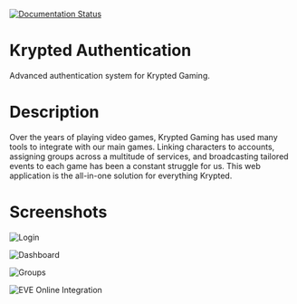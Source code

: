 [![Documentation Status](https://readthedocs.org/projects/kryptedauth/badge/?version=latest)](https://kryptedauth.readthedocs.io/en/latest/?)

# Krypted Authentication
Advanced authentication system for Krypted Gaming.

# Description
Over the years of playing video games, Krypted Gaming has used many tools to integrate with our main games. Linking characters to accounts, assigning groups across a multitude of services, and broadcasting tailored events to each game has been a constant struggle for us. This web application is the all-in-one solution for everything Krypted.

# Screenshots
![Login](https://github.com/porowns/krypted-auth/blob/master/screenshots/login.png)

![Dashboard](https://github.com/porowns/krypted-auth/blob/master/screenshots/dashboard.png)

![Groups](https://github.com/porowns/krypted-auth/blob/master/screenshots/groups.png)

![EVE Online Integration](https://github.com/porowns/krypted-auth/blob/master/screenshots/game_integration.png)

